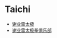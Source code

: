 # Taichi
 - [谢业雷太极](https://weibo.com/u/5551789168?is_all=1#_rnd1526828191368)
 - [谢业雷太极拳俱乐部](http://www.zhiroutang.com/%E8%81%94%E7%B3%BB%E6%88%91%E4%BB%AC)
